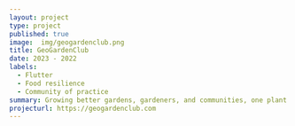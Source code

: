```yaml
---
layout: project
type: project
published: true
image:  img/geogardenclub.png
title: GeoGardenClub
date: 2023 - 2022
labels:
  - Flutter
  - Food resilience
  - Community of practice
summary: Growing better gardens, gardeners, and communities, one plant at a time
projecturl: https://geogardenclub.com
---
```

